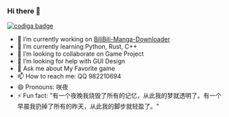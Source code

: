 ### Hi there 👋
<a href="https://app.codiga.io/hub/user/github">
   <img src="https://api.codiga.io/public/badge/user/github/zeal-l?style=dark" alt="codiga badge" />
</a>


- 🔭 I’m currently working on [BiliBili-Manga-Downloader](https://github.com/Zeal-L/BiliBili-Manga-Downloader)
- 🌱 I’m currently learning Python, Rust, C++
- 👯 I’m looking to collaborate on Game Project
- 🤔 I’m looking for help with GUI Design
- 💬 Ask me about My Favorite game
- 📫 How to reach me: QQ 982210694
- 😄 Pronouns: 咲夜
- ⚡ Fun fact: "有一个夜晚我烧毁了所有的记忆，从此我的梦就透明了。有一个早晨我扔掉了所有的昨天，从此我的脚步就轻盈了。"
